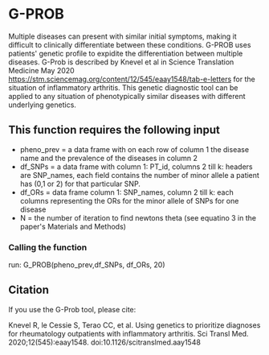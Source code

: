 
# G-PROB

Multiple diseases can present with similar initial symptoms, making it difficult to clinically differentiate between these conditions. G-PROB uses patients' genetic profile to expidite the differentiation between multiple diseases. G-Prob is described by Knevel et al in Science Translation Medicine May 2020 https://stm.sciencemag.org/content/12/545/eaay1548/tab-e-letters for the situation of inflammatory arthritis. This genetic diagnostic tool can be applied to any situation of phenotypically similar diseases with different underlying genetics.

## This function requires the following input
- pheno_prev = a data frame with on each row of column 1 the  disease name and the prevalence of the diseases in column 2 
-  df_SNPs = a data frame with column 1: PT_id, columns 2 till k: headers are SNP_names, each field contains the number of minor allele a patient has (0,1 or 2) for that particular SNP. 
-  df_ORs = data frame column 1: SNP_names, column 2 till k: each columns representing the ORs for the minor allele of SNPs for one disease 
-  N = the number of iteration to find newtons theta (see equatino 3 in the paper's Materials and Methods)

### Calling the function 
run:
G_PROB(pheno_prev,df_SNPs, df_ORs, 20)


## Citation
If you use the G-Prob tool, please cite:

Knevel R, le Cessie S, Terao CC, et al. Using genetics to prioritize diagnoses for rheumatology outpatients with inflammatory arthritis. Sci Transl Med. 2020;12(545):eaay1548. doi:10.1126/scitranslmed.aay1548
